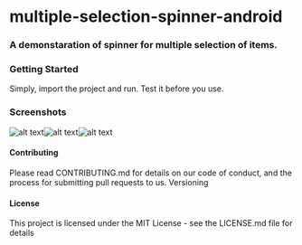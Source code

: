 # multiple-selection-spinner-android

### A demonstaration of spinner for multiple selection of items.

### Getting Started
Simply, import the project and run. Test it before you use.

### Screenshots
![alt text](https://raw.githubusercontent.com/vikrantshroti/multiple-selection-spinner-android/master/device-2018-05-05-113637.png)![alt text](https://raw.githubusercontent.com/vikrantshroti/multiple-selection-spinner-android/master/device-2018-05-05-113722.png)![alt text](https://raw.githubusercontent.com/vikrantshroti/multiple-selection-spinner-android/master/device-2018-05-05-113741.png)

#### Contributing
Please read CONTRIBUTING.md for details on our code of conduct, and the process for submitting pull requests to us.
Versioning

#### License
This project is licensed under the MIT License - see the LICENSE.md file for details
